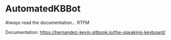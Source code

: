 # AutomatedKBBot

Always read the documentation... RTFM

Documentation: https://hernandez-kevin.gitbook.io/the-speaking-keyboard/
